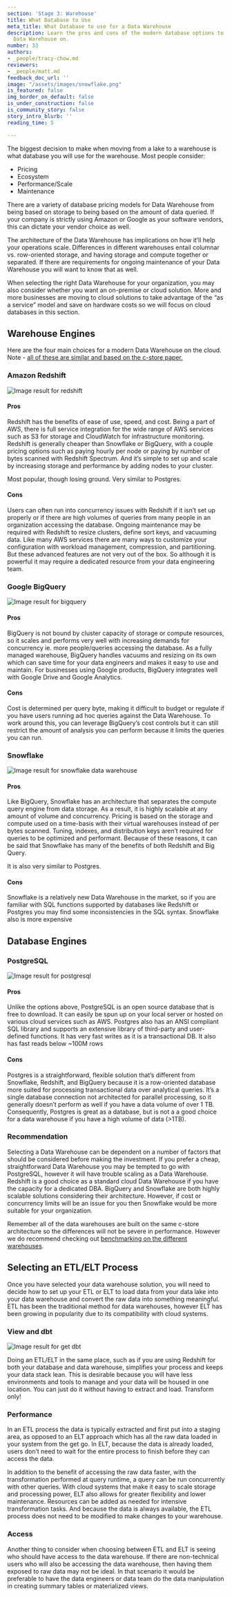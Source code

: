 ```yaml
---
section: 'Stage 3: Warehouse'
title: What Database to Use
meta_title: What Database to use for a Data Warehouse
description: Learn the pros and cons of the modern database options to build your
  Data Warehouse on.
number: 33
authors:
- _people/tracy-chow.md
reviewers:
- _people/matt.md
feedback_doc_url: ''
image: "/assets/images/snowflake.png"
is_featured: false
img_border_on_default: false
is_under_construction: false
is_community_story: false
story_intro_blurb: ''
reading_time: 5

---
```

The biggest decision to make when moving from a lake to a warehouse is what database you will use for the warehouse. Most people consider:

* Pricing
* Ecosystem
* Performance/Scale
* Maintenance

There are a variety of database pricing models for Data Warehouse from being based on storage to being based on the amount of data queried. If your company is strictly using Amazon or Google as your software vendors, this can dictate your vendor choice as well.

The architecture of the Data Warehouse has implications on how it’ll help your operations scale. Differences in different warehouses entail columnar vs. row-oriented storage, and having storage and compute together or separated. If there are requirements for ongoing maintenance of your Data Warehouse you will want to know that as well.

When selecting the right Data Warehouse for your organization, you may also consider whether you want an on-premise or cloud solution. More and more businesses are moving to cloud solutions to take advantage of the “as a service” model and save on hardware costs so we will focus on cloud databases in this section.

## Warehouse Engines

Here are the four main choices for a modern Data Warehouse on the cloud. Note - [all of these are similar and based on the c-store paper.](https://dataschool.com/data-modeling-101/row-vs-column-oriented-databases/)

### Amazon Redshift

![Image result for redshift](https://www.blazeclan.com/wp-content/uploads/2013/08/Amazon-Redshift-%E2%80%93-11-Key-Points-to-Remember.png)

#### Pros

Redshift has the benefits of ease of use, speed, and cost. Being a part of AWS, there is full service integration for the wide range of AWS services such as S3 for storage and CloudWatch for infrastructure monitoring. Redshift is generally cheaper than Snowflake or BigQuery, with a couple pricing options such as paying hourly per node or paying by number of bytes scanned with Redshift Spectrum. And it’s simple to set up and scale by increasing storage and performance by adding nodes to your cluster.

Most popular, though losing ground. Very similar to Postgres.

#### Cons

Users can often run into concurrency issues with Redshift if it isn’t set up properly or if there are high volumes of queries from many people in an organization accessing the database. Ongoing maintenance may be required with Redshift to resize clusters, define sort keys, and vacuuming data. Like many AWS services there are many ways to customize your configuration with workload management, compression, and partitioning. But these advanced features are not very out of the box. So although it is powerful it may require a dedicated resource from your data engineering team.

### Google BigQuery

![Image result for bigquery](https://miro.medium.com/max/1000/1*A8liBoeAwAZg7rDu394jYg.png)

#### Pros

BigQuery is not bound by cluster capacity of storage or compute resources, so it scales and performs very well with increasing demands for concurrency ie. more people/queries accessing the database. As a fully managed warehouse, BigQuery handles vacuums and resizing on its own which can save time for your data engineers and makes it easy to use and maintain. For businesses using Google products, BigQuery integrates well with Google Drive and Google Analytics.

#### Cons

Cost is determined per query byte, making it difficult to budget or regulate if you have users running ad hoc queries against the Data Warehouse. To work around this, you can leverage BigQuery’s cost controls but it can still restrict the amount of analysis you can perform because it limits the queries you can run.

### Snowflake

![Image result for snowflake data warehouse](https://miro.medium.com/max/1088/0*AmYXrtpALhMlQcZI.png)

#### Pros

Like BigQuery, Snowflake has an architecture that separates the compute query engine from data storage. As a result, it is highly scalable at any amount of volume and concurrency. Pricing is based on the storage and compute used on a time-basis with their virtual warehouses instead of per bytes scanned. Tuning, indexes, and distribution keys aren’t required for queries to be optimized and performant. Because of these reasons, it can be said that Snowflake has many of the benefits of both Redshift and Big Query.

It is also very similar to Postgres.

#### Cons

Snowflake is a relatively new Data Warehouse in the market, so if you are familiar with SQL functions supported by databases like Redshift or Postgres you may find some inconsistencies in the SQL syntax. Snowflake also is more expensive

## Database Engines

### PostgreSQL

![Image result for postgresql](https://miro.medium.com/max/5040/1*115cqXTggxGeZq5m-yFnrw.png)

#### Pros

Unlike the options above, PostgreSQL is an open source database that is free to download. It can easily be spun up on your local server or hosted on various cloud services such as AWS. Postgres also has an ANSI compliant SQL library and supports an extensive library of third-party and user-defined functions. It has very fast writes as it is a transactional DB. It also has fast reads below \~100M rows

#### Cons

Postgres is a straightforward, flexible solution that’s different from Snowflake, Redshift, and BigQuery because it is a row-oriented database more suited for processing transactional data over analytical queries. It’s a single database connection not architected for parallel processing, so it generally doesn’t perform as well if you have a data volume of over 1 TB. Consequently, Postgres is great as a database, but is not a a good choice for a data warehouse if you have a high volume of data (>1TB).

### Recommendation

Selecting a Data Warehouse can be dependent on a number of factors that should be considered before making the investment. If you prefer a cheap, straightforward Data Warehouse you may be tempted to go with PostgreSQL, however it will have trouble scaling as a Data Warehouse. Redshift is a good choice as a standard cloud Data Warehouse if you have the capacity for a dedicated DBA. BigQuery and Snowflake are both highly scalable solutions considering their architecture. However, if cost or concurrency limits will be an issue for you then Snowflake would be more suitable for your organization.

Remember all of the data warehouses are built on the same c-store architecture so the differences will not be severe in performance. However we do recommend checking out [benchmarking on the different warehouses](https://fivetran.com/blog/warehouse-benchmark).

## Selecting an ETL/ELT Process

Once you have selected your data warehouse solution, you will need to decide how to set up your ETL or ELT to load data from your data lake into your data warehouse and convert the raw data into something meaningful. ETL has been the traditional method for data warehouses, however ELT has been growing in popularity due to its compatibility with cloud systems.

### View and dbt

![Image result for get dbt](https://aws1.discourse-cdn.com/standard11/uploads/getdbt/original/1X/0a05220c3d18b60eff99ae9922c00325cfadf12e.png)

Doing an ETL/ELT in the same place, such as if you are using Redshift for both your database and data warehouse, simplifies your process and keeps your data stack lean. This is desirable because you will have less environments and tools to manage and your data will be housed in one location. You can just do it without having to extract and load. Transform only!

### Performance

In an ETL process the data is typically extracted and first put into a staging area, as opposed to an ELT approach which has all the raw data loaded in your system from the get go. In ELT, because the data is already loaded, users don’t need to wait for the entire process to finish before they can access the data.

In addition to the benefit of accessing the raw data faster, with the transformation performed at query runtime, a query can be run concurrently with other queries. With cloud systems that make it easy to scale storage and processing power, ELT also allows for greater flexibility and lower maintenance. Resources can be added as needed for intensive transformation tasks. And because the data is always available, the ETL process does not need to be modified to make changes to your warehouse.

### Access

Another thing to consider when choosing between ETL and ELT is seeing who should have access to the data warehouse. If there are non-technical users who will also be accessing the data warehouse, then having them exposed to raw data may not be ideal. In that scenario it would be preferable to have the data engineers or data team do the data manipulation in creating summary tables or materialized views.